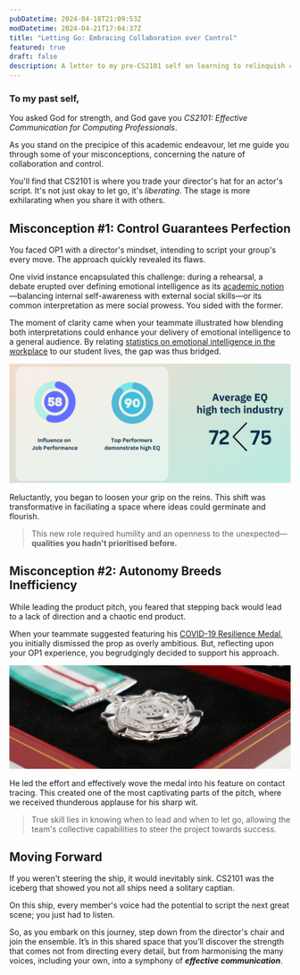 ```yaml
---
pubDatetime: 2024-04-18T21:09:53Z
modDatetime: 2024-04-21T17:04:37Z
title: "Letting Go: Embracing Collaboration over Control"
featured: true
draft: false
description: A letter to my pre-CS2101 self on learning to relinquish control for effective communication.
---
```


### To my past self,

You asked God for strength, and God gave you _CS2101: Effective Communication for Computing Professionals_.

As you stand on the precipice of this academic endeavour, let me guide you through some of your misconceptions, concerning the nature of collaboration and control.

You'll find that CS2101 is where you trade your director's hat for an actor's script. It's not just okay to let go, it's _liberating_. The stage is more exhilarating when you share it with others.

## Misconception #1: Control Guarantees Perfection

You faced OP1 with a director's mindset, intending to script your group's every move. The approach quickly revealed its flaws.

One vivid instance encapsulated this challenge: during a rehearsal, a debate erupted over defining emotional intelligence as its [academic notion](https://hbr.org/2017/02/emotional-intelligence-has-12-elements-which-do-you-need-to-work-on)—balancing internal self-awareness with external social skills—or its common interpretation as mere social prowess. You sided with the former.

The moment of clarity came when your teammate illustrated how blending both interpretations could enhance your delivery of emotional intelligence to a general audience. By relating [statistics on emotional intelligence in the workplace](https://www.talentsmarteq.com/how-do-you-stack-up-eq-trends-by-industry/) to our student lives, the gap was thus bridged.

![](../../assets/images/cs2101/eq_statistics.png)

Reluctantly, you began to loosen your grip on the reins. This shift was transformative in faciliating a space where ideas could germinate and flourish.

> This new role required humility and an openness to the unexpected—**qualities you hadn't prioritised before.**

## Misconception #2: Autonomy Breeds Inefficiency

While leading the product pitch, you feared that stepping back would lead to a lack of direction and a chaotic end product.

When your teammate suggested featuring his [COVID-19 Resilience Medal](https://www.channelnewsasia.com/singapore/covid-19-resilience-medal-award-moh-response-open-letter-4004286), you initially dismissed the prop as overly ambitious. But, reflecting upon your OP1 experience, you begrudgingly decided to support his approach.

![](../../assets/images/cs2101/covid_19_resilience_medal.png)

He led the effort and effectively wove the medal into his feature on contact tracing. This created one of the most captivating parts of the pitch, where we received thunderous applause for his sharp wit.

> True skill lies in knowing when to lead and when to let go, allowing the team's collective capabilities to steer the project towards success.

## Moving Forward

If you weren't steering the ship, it would inevitably sink. CS2101 was the iceberg that showed you not all ships need a solitary captian.

On this ship, every member's voice had the potential to script the next great scene; you just had to listen.

So, as you embark on this journey, step down from the director's chair and join the ensemble. It’s in this shared space that you’ll discover the strength that comes not from directing every detail, but from harmonising the many voices, including your own, into a symphony of **_effective communication_**.
